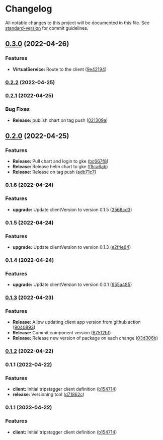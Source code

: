 # Changelog

All notable changes to this project will be documented in this file. See [standard-version](https://github.com/conventional-changelog/standard-version) for commit guidelines.

## [0.3.0](https://github.com/Tripstagger-AA/tripstagger-helm-chart/compare/v0.2.2...v0.3.0) (2022-04-26)


### Features

* **VirtualService:** Route to the client ([9e42194](https://github.com/Tripstagger-AA/tripstagger-helm-chart/commit/9e4219405f4b138d34b754e1733eee6e5565f330))

### [0.2.2](https://github.com/Tripstagger-AA/tripstagger-helm-chart/compare/v0.2.1...v0.2.2) (2022-04-25)

### [0.2.1](https://github.com/Tripstagger-AA/tripstagger-helm-chart/compare/v0.2.0...v0.2.1) (2022-04-25)


### Bug Fixes

* **Release:** publish chart on tag push ([021309a](https://github.com/Tripstagger-AA/tripstagger-helm-chart/commit/021309aa52dd1d4f3ff87d04e6e0cc29e777d83d))

## [0.2.0](https://github.com/Tripstagger-AA/tripstagger-helm-chart/compare/v0.1.6...v0.2.0) (2022-04-25)


### Features

* **Release:** Pull chart and login to gke ([bc667f8](https://github.com/Tripstagger-AA/tripstagger-helm-chart/commit/bc667f80632f4fdc1dd2dfedf58ca522284c53b0))
* **Release:** Release helm chart to gke ([f8ca6ab](https://github.com/Tripstagger-AA/tripstagger-helm-chart/commit/f8ca6ab604dba188db3da9157793f60e48c428eb))
* **Release:** Release on tag push ([adb71c7](https://github.com/Tripstagger-AA/tripstagger-helm-chart/commit/adb71c78d804b9ab54effd297d81cb333171ec69))

### 0.1.6 (2022-04-24)


### Features

* **upgrade:** Update clientVersion to version 0.1.5 ([3568cd3](https://github.com/Tripstagger-AA/tripstagger-helm-chart/commit/3568cd3cb6ab82b6a4548ba5ccda8360573ad741))

### 0.1.5 (2022-04-24)


### Features

* **upgrade:** Update clientVersion to version 0.1.3 ([e2f4e64](https://github.com/Tripstagger-AA/tripstagger-helm-chart/commit/e2f4e64659f9fbc540db4cf9c61e3f2ac9f5da51))

### 0.1.4 (2022-04-24)


### Features

* **upgrade:** Update clientVersion to version 0.0.1 ([955a485](https://github.com/Tripstagger-AA/tripstagger-helm-chart/commit/955a4859ac5c5369c2222e8eae76635d08621205))

### [0.1.3](https://github.com/Tripstagger-AA/tripstagger-helm-chart/compare/v0.1.2...v0.1.3) (2022-04-23)


### Features

* **Release:** Allow updating client app version from github action ([9040893](https://github.com/Tripstagger-AA/tripstagger-helm-chart/commit/904089309643bdf7e96baf78e19f984070f1239c))
* **Release:** Commit component version ([67512bf](https://github.com/Tripstagger-AA/tripstagger-helm-chart/commit/67512bf968fec0c156158a2dc188d9e748f3cbd0))
* **Release:** Release new version of package on each change ([03d306b](https://github.com/Tripstagger-AA/tripstagger-helm-chart/commit/03d306bde1b7252bfd33ad179e11797168237683))

### [0.1.2](https://github.com/Tripstagger-AA/tripstagger-helm-chart/compare/v0.1.1...v0.1.2) (2022-04-22)

### 0.1.1 (2022-04-22)


### Features

* **client:** Initial tripstagger client definition ([b154714](https://github.com/Tripstagger-AA/tripstagger-helm-chart/commit/b15471436f4c38d714c400aa7e9e48e73ad91ccf))
* **release:** Versioning tool ([d71862c](https://github.com/Tripstagger-AA/tripstagger-helm-chart/commit/d71862ca68a2025c876fcbbb8f351fd2a8eda65f))

### 0.1.1 (2022-04-22)


### Features

* **client:** Initial tripstagger client definition ([b154714](https://github.com/Tripstagger-AA/tripstagger-helm-chart/commit/b15471436f4c38d714c400aa7e9e48e73ad91ccf))
